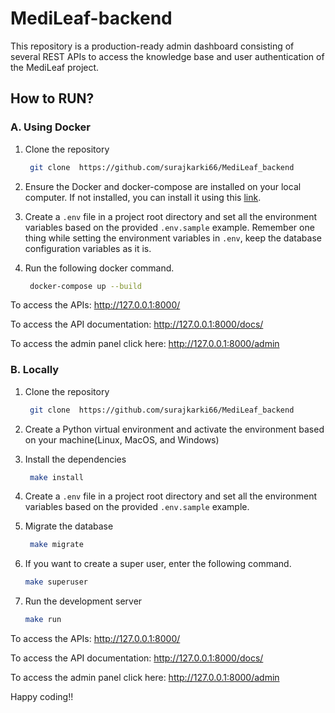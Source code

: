 # MediLeaf-backend
This repository is a production-ready admin dashboard consisting of several REST APIs to access the knowledge base and user authentication of the MediLeaf project.

## How to RUN?

### A. Using Docker
1. Clone the repository
   ```bash
    git clone  https://github.com/surajkarki66/MediLeaf_backend
    ``` 
2. Ensure the Docker and docker-compose are installed on your local computer. If not installed, you can install it using this [link](https://docs.docker.com/engine/install/).
3. Create a `.env` file in a project root directory and set all the environment variables based on the provided `.env.sample` example. Remember one thing while setting the environment variables in `.env`, keep the database configuration variables as it is.
   
4. Run the following docker command.

   ```bash
    docker-compose up --build
    ```

To access the APIs: http://127.0.0.1:8000/

To access the API documentation: http://127.0.0.1:8000/docs/

To access the admin panel click here: http://127.0.0.1:8000/admin


### B. Locally
1. Clone the repository
   ```bash
    git clone  https://github.com/surajkarki66/MediLeaf_backend
    ```

2. Create a Python virtual environment and activate the environment based on your machine(Linux, MacOS, and Windows)

3. Install the dependencies
   ```bash
    make install
   ```
4. Create a `.env` file in a project root directory and set all the environment variables based on the provided `.env.sample` example.

5. Migrate the database
   ```bash
    make migrate
    ```

6. If you want to create a super user, enter the following command.
    ```bash
    make superuser
    ```

7. Run the development server
    ```bash
    make run
    ```

To access the APIs: http://127.0.0.1:8000/

To access the API documentation: http://127.0.0.1:8000/docs/

To access the admin panel click here: http://127.0.0.1:8000/admin


Happy coding!!
